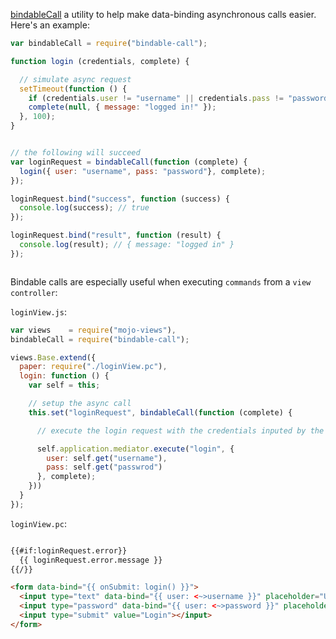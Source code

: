 [bindableCall](https://github.com/classdojo/bindable-call) a utility to help make data-binding asynchronous calls easier. Here's an example:

```javascript
var bindableCall = require("bindable-call");

function login (credentials, complete) {

  // simulate async request
  setTimeout(function () {
    if (credentials.user != "username" || credentials.pass != "password") return complete(new Error("unauthorized"));
    complete(null, { message: "logged in!" });
  }, 100);
}


// the following will succeed
var loginRequest = bindableCall(function (complete) {
  login({ user: "username", pass: "password"}, complete);
});

loginRequest.bind("success", function (success) {
  console.log(success); // true
});

loginRequest.bind("result", function (result) {
  console.log(result); // { message: "logged in" }
});



```


Bindable calls are especially useful when executing `commands` from a `view controller`: 


`loginView.js`:

```javascript
var views    = require("mojo-views"),
bindableCall = require("bindable-call");

views.Base.extend({
  paper: require("./loginView.pc"),
  login: function () {
    var self = this;

    // setup the async call
    this.set("loginRequest", bindableCall(function (complete) {

      // execute the login request with the credentials inputed by the user

      self.application.mediator.execute("login", {
        user: self.get("username"),
        pass: self.get("passwrod")
      }, complete);
    }))
  }
});
```

`loginView.pc`:

```html

{{#if:loginRequest.error}}
  {{ loginRequest.error.message }}
{{/}}

<form data-bind="{{ onSubmit: login() }}">
  <input type="text" data-bind="{{ user: <~>username }}" placeholder="Username"></input>
  <input type="password" data-bind="{{ user: <~>password }}" placeholder="Password"></input>
  <input type="submit" value="Login"></input>
</form>
```